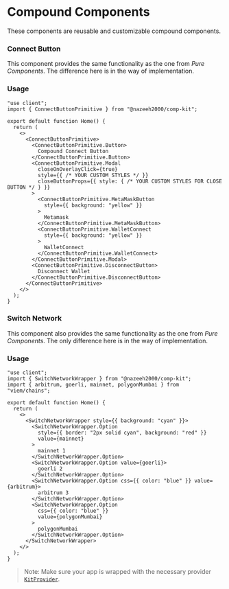 # Compound Components
These components are reusable and customizable compound components.

### Connect Button
This component provides the same functionality as the one from *Pure Components*. The difference here is in the way of implementation. 

### Usage
```tsx
"use client";
import { ConnectButtonPrimitive } from "@nazeeh2000/comp-kit";

export default function Home() {
  return (
    <>
      <ConnectButtonPrimitive>
        <ConnectButtonPrimitive.Button>
          Compound Connect Button
        </ConnectButtonPrimitive.Button>
        <ConnectButtonPrimitive.Modal
          closeOnOverlayClick={true}
          style={{ /* YOUR CUSTOM STYLES */ }}
          closeButtonProps={{ style: { /* YOUR CUSTOM STYLES FOR CLOSE BUTTON */ } }}
        >
          <ConnectButtonPrimitive.MetaMaskButton
            style={{ background: "yellow" }}
          >
            Metamask
          </ConnectButtonPrimitive.MetaMaskButton>
          <ConnectButtonPrimitive.WalletConnect
            style={{ background: "yellow" }}
          >
            WalletConnect
          </ConnectButtonPrimitive.WalletConnect>
        </ConnectButtonPrimitive.Modal>
        <ConnectButtonPrimitive.DisconnectButton>
          Disconnect Wallet
        </ConnectButtonPrimitive.DisconnectButton>
      </ConnectButtonPrimitive>
    </>
  );
}
```
### Switch Network
This component also provides the same functionality as the one from *Pure Components*. The only difference here is in the way of implementation.

### Usage
```tsx
"use client";
import { SwitchNetworkWrapper } from "@nazeeh2000/comp-kit";
import { arbitrum, goerli, mainnet, polygonMumbai } from "viem/chains";

export default function Home() {
  return (
    <>
      <SwitchNetworkWrapper style={{ background: "cyan" }}>
        <SwitchNetworkWrapper.Option
          style={{ border: "2px solid cyan", background: "red" }}
          value={mainnet}
        >
          mainnet 1
        </SwitchNetworkWrapper.Option>
        <SwitchNetworkWrapper.Option value={goerli}>
          goerli 2
        </SwitchNetworkWrapper.Option>
        <SwitchNetworkWrapper.Option css={{ color: "blue" }} value={arbitrum}>
          arbitrum 3
        </SwitchNetworkWrapper.Option>
        <SwitchNetworkWrapper.Option
          css={{ color: "blue" }}
          value={polygonMumbai}
        >
          polygonMumbai
        </SwitchNetworkWrapper.Option>
      </SwitchNetworkWrapper>
    </>
  );
}
```

> Note: Make sure your app is wrapped with the necessary provider [`KitProvider`](./README.md#kitprovider).